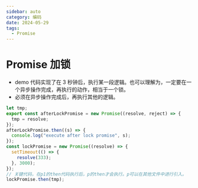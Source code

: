 ```yaml
---
sidebar: auto
category: 编码
date: 2024-05-29
tags:
  - Promise
---
```


# Promise 加锁

- demo 代码实现了在 3 秒钟后，执行某一段逻辑。也可以理解为，一定要在一个异步操作完成，再执行的动作，相当于一个锁。
- 必须在异步操作完成后，再执行其他的逻辑。

```js
let tmp;
export const afterLockPromise = new Promise((resolve, reject) => {
  tmp = resolve;
});
afterLockPromise.then((s) => {
  console.log("execute after lock promise", s);
});
const lockPromise = new Promise((resolve) => {
  setTimeout(() => {
    resolve(333);
  }, 3000);
});
// 关键代码，在p1的then代码执行后，p的then才会执行。p可以在其他文件中进行引入。
lockPromise.then(tmp);
```
